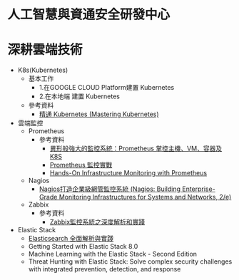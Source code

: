 # 人工智慧與資通安全研發中心


# 深耕雲端技術
- K8s(Kubernetes)
  - 基本工作
    - 1.在GOOGLE CLOUD Platform建置 Kubernetes
    - 2.在本地端 建置 Kubernetes
  - 參考資料
    - [精通 Kubernetes (Mastering Kubernetes)](https://www.tenlong.com.tw/products/9787115536112?list_name=srh)
- 雲端監控
  - Prometheus
    - 參考資料
      - [異形般強大的監控系統：Prometheus 掌控主機、VM、容器及 K8S](https://www.tenlong.com.tw/products/9789865501167?list_name=rd) 
      - [Prometheus 監控實戰](https://www.tenlong.com.tw/products/9787111633112?list_name=srh) 
      - [Hands-On Infrastructure Monitoring with Prometheus](https://www.packtpub.com/product/hands-on-infrastructure-monitoring-with-prometheus/9781789612349)
  - Nagios
    - [Nagios打造企業級網管監控系統 (Nagios: Building Enterprise-Grade Monitoring Infrastructures for Systems and Networks, 2/e)](https://www.tenlong.com.tw/products/9789863470151?list_name=srh)
  - Zabbix 
    - 參考資料
      - [Zabbix監控系統之深度解析和實踐](https://www.tenlong.com.tw/products/9787121430251?list_name=srh)
- Elastic Stack
  - [Elasticsearch 全面解析與實踐](https://www.tenlong.com.tw/products/9787111696124?list_name=sp)
  - Getting Started with Elastic Stack 8.0
  - Machine Learning with the Elastic Stack - Second Edition
  - Threat Hunting with Elastic Stack: Solve complex security challenges with integrated prevention, detection, and response
